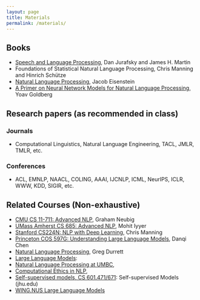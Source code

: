 ```yaml
---
layout: page
title: Materials
permalink: /materials/
---
```



## Books

* [Speech and Language Processing](https://web.stanford.edu/~jurafsky/slp3/), Dan Jurafsky and James H. Martin
* Foundations of Statistical Natural Language Processing, Chris Manning and Hinrich Schütze
* [Natural Language Processing](https://github.com/jacobeisenstein/gt-nlp-class/blob/master/notes/eisenstein-nlp-notes.pdf), Jacob Eisenstein
* [A Primer on Neural Network Models for Natural Language Processing](http://u.cs.biu.ac.il/~yogo/nnlp.pdf), Yoav Goldberg

## Research papers (as recommended in class)

### Journals
* Computational Linguistics, Natural Language Engineering, TACL, JMLR, TMLR, etc.

### Conferences
* ACL, EMNLP, NAACL, COLING, AAAI, IJCNLP, ICML, NeurIPS, ICLR, WWW, KDD, SIGIR, etc. 

## Related Courses (Non-exhaustive)

* [CMU CS 11-711: Advanced NLP](http://www.phontron.com/class/anlp2022/), Graham Neubig
* [UMass Amherst CS 685: Advanced NLP](https://people.cs.umass.edu/~miyyer/cs685/), Mohit Iyyer 
* [Stanford CS224N: NLP with Deep Learning](http://web.stanford.edu/class/cs224n/), Chris Manning
* [Princeton COS 597G: Understanding Large Language Models](https://www.cs.princeton.edu/courses/archive/fall22/cos597G/), Danqi Chen
* [Natural Language Processing](https://www.cs.utexas.edu/~gdurrett/courses/online-course/materials.html), Greg Durrett 
* [Large Language Models](https://stanford-cs324.github.io/winter2022/): 
* [Natural Language Processing at UMBC](https://laramartin.net/NLP-class/), 
* [Computational Ethics in NLP](https://demo.clab.cs.cmu.edu/ethical_nlp/), 
* [Self-supervised models, CS 601.471/671](): Self-supervised Models (jhu.edu)
* [WING.NUS Large Language Models](https://wing-nus.github.io/cs6101/)

